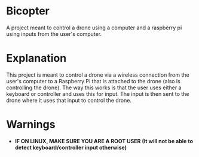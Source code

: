 # Bicopter
A project meant to control a drone using a computer and a raspberry pi using inputs from the user's computer. 

# Explanation
This project is meant to control a drone via a wireless connection from the user's computer to a Raspberry Pi that is attached to the drone (also is controlling the drone). The way this works is that the user uses either a keyboard or controller and uses this for input. The input is then sent to the drone where it uses that input to control the drone. 

# Warnings 
* **IF ON LINUX, MAKE SURE YOU ARE A ROOT USER (It will not be able to detect keyboard/controller input otherwise)**
